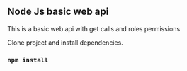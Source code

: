 ## Node Js basic web api

This is a basic web api with get calls and roles permissions

Clone project and install dependencies.


### `npm install`

